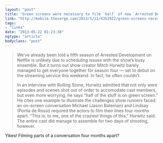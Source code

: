 ```yaml
---
layout: "post"
title: "Green screens were necessary to film `half` of new `Arrested Development` season"
link: "http://mobile.theverge.com/2013/5/21/4352922/green-screens-necessary-to-film-new-arrested-development-season"
tags: 
- "links"
date: "2013-05-22 01:23:38"
ogtype: "article"
bodyclass: "post"
---
```


> We’ve already been told a fifth season of Arrested Development on Netflix is unlikely due to scheduling issues with the show’s busy ensemble. But it turns out show creator Mitch Hurwitz barely managed to get everyone together for season four — set to debut on the streaming service this weekend. In fact, he often couldn’t.
> 
> In an interview with Rolling Stone, Hurwitz admitted that not only were episodes and scenes shot out of order to accomodate cast members, but even more worrying, he says “half of the stuff is on green screen.” He cites one example to illustrate the challenges show runners faced: an on-screen conversation Michael (Jason Bateman) and Lindsay (Portia de Rossi) required the actors to film their lines four months apart. “This is, to me, one of the craziest things of this,” Hurwitz said. The entire cast did manage to assemble for two days of shooting, however.

Yikes! Filming parts of a conversation four months apart?